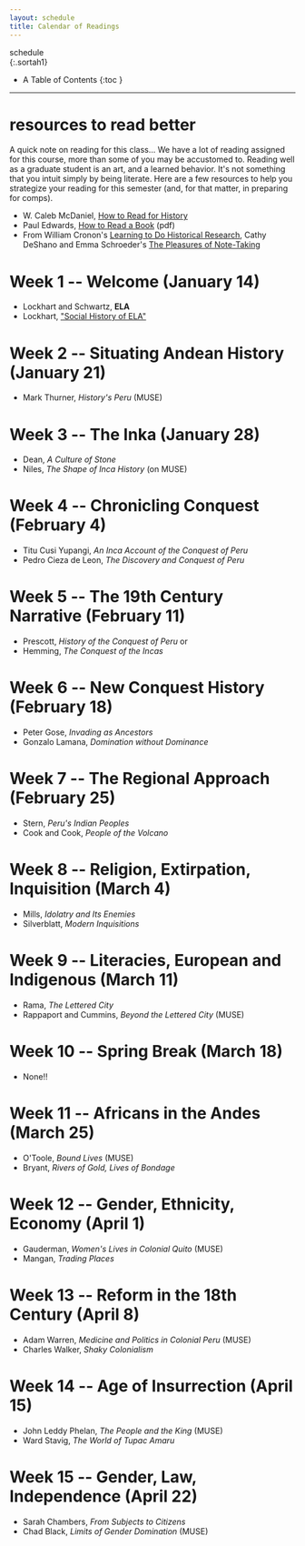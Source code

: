 ```yaml
---
layout: schedule
title: Calendar of Readings
---
```


schedule  
{:.sortah1}

* A Table of Contents
{:toc }

---

# resources to read better

A quick note on reading for this class... We have a lot of reading assigned for this course, more than some of you may be accustomed to. Reading well as a graduate student is an art, and a learned behavior. It's not something that you intuit simply by being literate. Here are a few resources to help you strategize your reading for this semester (and, for that matter, in preparing for comps).  

*  W. Caleb McDaniel, [How to Read for History](http://wcm1.web.rice.edu/howtoread.html)
*  Paul Edwards, [How to Read a Book](http://pne.people.si.umich.edu/PDF/howtoread.pdf) (pdf) 
*  From William Cronon's [Learning to Do Historical Research](http://www.williamcronon.net/researching/index.htm), Cathy DeShano and Emma Schroeder's [The Pleasures of Note-Taking](http://www.williamcronon.net/researching/notetaking.htm)


# Week 1 -- Welcome (January 14)
*  Lockhart and Schwartz, **ELA**
*  Lockhart, ["Social History of ELA"](http://chadblack.net/media/readings/lockhartELA.pdf)

# Week 2 -- Situating Andean History (January 21) 
* Mark Thurner, *History's Peru* (MUSE)

# Week 3 -- The Inka (January 28) 
*  Dean, *A Culture of Stone*
*  Niles, *The Shape of Inca History*  (on MUSE)

# Week 4 -- Chronicling Conquest (February 4)
*  Titu Cusi Yupangi, *An Inca Account of the Conquest of Peru*    
*  Pedro Cieza de Leon, *The Discovery and Conquest of Peru*    

# Week 5 -- The 19th Century Narrative (February 11)  
*  Prescott, *History of the Conquest of Peru*
or
*  Hemming, *The Conquest of the Incas*

# Week 6 -- New Conquest History (February 18)   
*  Peter Gose, *Invading as Ancestors*  
*  Gonzalo Lamana, *Domination without Dominance*  

# Week 7 -- The Regional Approach (February 25)   
*  Stern, *Peru's Indian Peoples*  
*  Cook and Cook, *People of the Volcano*  

# Week 8 -- Religion, Extirpation, Inquisition (March 4) 
*  Mills, *Idolatry and Its Enemies*
*  Silverblatt, *Modern Inquisitions*

# Week 9 -- Literacies, European and Indigenous (March 11)   
*  Rama, *The Lettered City*  
*  Rappaport and Cummins, *Beyond the Lettered City* (MUSE) 

# Week 10 -- Spring Break (March 18)  
*  None!!

# Week 11 -- Africans in the Andes (March 25)
*  O'Toole, *Bound Lives*  (MUSE)
*  Bryant, *Rivers of Gold, Lives of Bondage*  

# Week 12 -- Gender, Ethnicity, Economy (April 1)
*  Gauderman, *Women's Lives in Colonial Quito*  (MUSE)
*  Mangan, *Trading Places*  

# Week 13 -- Reform in the 18th Century (April 8)
*  Adam Warren, *Medicine and Politics in Colonial Peru*  (MUSE)
*  Charles Walker, *Shaky Colonialism*  

# Week 14 -- Age of Insurrection (April 15)
* John Leddy Phelan, *The People and the King* (MUSE)
* Ward Stavig, *The World of Tupac Amaru*  

# Week 15 -- Gender, Law, Independence (April 22)
*  Sarah Chambers, *From Subjects to Citizens*
*  Chad Black, *Limits of Gender Domination*  (MUSE)
